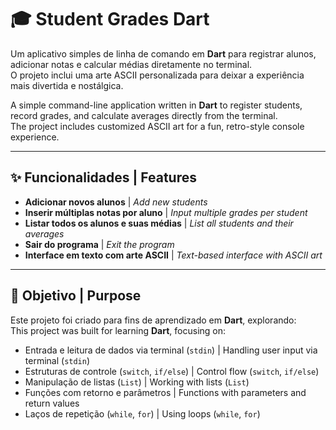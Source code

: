 # 🎓 Student Grades Dart

Um aplicativo simples de linha de comando em **Dart** para registrar alunos, adicionar notas e calcular médias diretamente no terminal.  
O projeto inclui uma arte ASCII personalizada para deixar a experiência mais divertida e nostálgica.

A simple command-line application written in **Dart** to register students, record grades, and calculate averages directly from the terminal.  
The project includes customized ASCII art for a fun, retro-style console experience.

---

## ✨ Funcionalidades | Features

-  **Adicionar novos alunos** | *Add new students*  
-  **Inserir múltiplas notas por aluno** | *Input multiple grades per student*  
-  **Listar todos os alunos e suas médias** | *List all students and their averages*  
-  **Sair do programa** | *Exit the program*  
-  **Interface em texto com arte ASCII** | *Text-based interface with ASCII art*

---

## 🎯 Objetivo | Purpose

Este projeto foi criado para fins de aprendizado em **Dart**, explorando:  
This project was built for learning **Dart**, focusing on:

-  Entrada e leitura de dados via terminal (`stdin`) | Handling user input via terminal (`stdin`)  
-  Estruturas de controle (`switch`, `if/else`) | Control flow (`switch`, `if/else`)  
-  Manipulação de listas (`List`) | Working with lists (`List`)  
-  Funções com retorno e parâmetros | Functions with parameters and return values  
-  Laços de repetição (`while`, `for`) | Using loops (`while`, `for`)  


